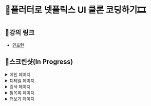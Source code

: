 # 📱플러터로 넷플릭스 UI 클론 코딩하기🎞

## 📗강의 링크

- [인프런](https://www.inflearn.com/course/flutter-netflix-clone-app/)

## 📸스크린샷(In Progress)

<details>
    <summary>메인 페이지</summary>
    <img src='./screenshots/home.jpg' width='400px'></img>
</details>
<details>
    <summary>디테일 페이지</summary>
    <img src='./screenshots/detail.jpg' width='400px'></img>
</details>
<details>
    <summary>검색 페이지</summary>
    <img src='./screenshots/search.jpg' width='400px'></img>
</details>
<details>
    <summary>찜목록 페이지</summary>
    <img src='./screenshots/liked.jpg' width='400px'></img>
</details>
<details>
    <summary>더보기 페이지</summary>
    <img src='./screenshots/more.jpg' width='400px'></img>
</details>